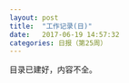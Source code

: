 ```yaml
---
layout: post
title:  "工作记录(日)"
date:   2017-06-19 14:57:32
categories: 日报（第25周）
---
```


目录已建好，内容不全。

